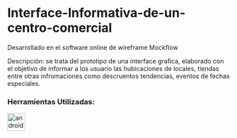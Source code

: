 # Interface-Informativa-de-un-centro-comercial
Desarrollado en el software online de wireframe Mockflow

Descripción:
se trata del prototipo de una interface grafica, elaborado con el objetivo 
de informar a los usuario las hubicaciones de locales, tiendas entre otras 
infromaciones como descruentos tendencias, eventos de fechas especiales.

<h3 align="left">Herramientas Utilizadas:</h3>
<p align="left"> <a href="https://www.mockflow.com/" target="_blank" rel="noreferrer"> <img src="https://mockflow.com/images/home-images2/logonew.png" alt="android" width="40" height="40"/> </a>
